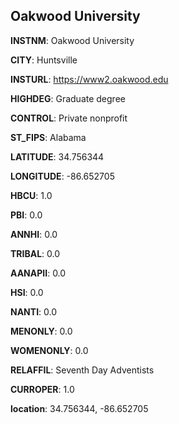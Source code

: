 
Oakwood University
---
**INSTNM**: Oakwood University

**CITY**: Huntsville

**INSTURL**: https://www2.oakwood.edu

**HIGHDEG**: Graduate degree

**CONTROL**: Private nonprofit

**ST_FIPS**: Alabama

**LATITUDE**: 34.756344

**LONGITUDE**: -86.652705

**HBCU**: 1.0

**PBI**: 0.0

**ANNHI**: 0.0

**TRIBAL**: 0.0

**AANAPII**: 0.0

**HSI**: 0.0

**NANTI**: 0.0

**MENONLY**: 0.0

**WOMENONLY**: 0.0

**RELAFFIL**: Seventh Day Adventists

**CURROPER**: 1.0

**location**: 34.756344, -86.652705
